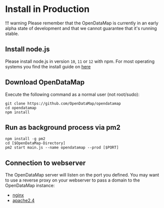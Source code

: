 # Install in Production
!!! warning
    Please remember that the OpenDataMap is currently in an early alpha state of development and that we cannot guarantee that it's running stable.

## Install node.js
Please install node.js in version `10`, `11` or `12` with npm. For most operating systems you find the install guide on [here](https://nodejs.org/en/download/package-manager/)

## Download OpenDataMap
Execute the following command as a normal user (not root/sudo):
```
git clone https://github.com/OpenDataMap/opendatamap
cd opendatamap
npm install
``` 

## Run as background process via pm2
```
npm install -g pm2
cd [$OpenDataMap-Directory]
pm2 start main.js --name opendatamap --prod [$PORT]
```

## Connection to webserver
The OpenDataMap server will listen on the port you defined. You may want to use a reverse proxy on your webserver to pass a domain to the OpenDataMap instance:

- [nginx](https://docs.nginx.com/nginx/admin-guide/web-server/reverse-proxy/#pass)
- [apache2.4](https://httpd.apache.org/docs/2.4/mod/mod_proxy.html#examples)